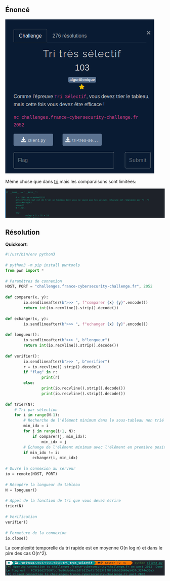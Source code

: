 ## Énoncé

![](./enonce.png)

Même chose que dans [tri](../../intro/tri) mais les comparaisons sont limitées:

![](./prob.png)

## Résolution

**Quicksort**:

```python
#!/usr/bin/env python3

# python3 -m pip install pwntools
from pwn import *

# Paramètres de connexion
HOST, PORT = "challenges.france-cybersecurity-challenge.fr", 2052

def comparer(x, y):
        io.sendlineafter(b">>> ", f"comparer {x} {y}".encode())
        return int(io.recvline().strip().decode())

def echanger(x, y):
        io.sendlineafter(b">>> ", f"echanger {x} {y}".encode())

def longueur():
        io.sendlineafter(b">>> ", b"longueur")
        return int(io.recvline().strip().decode())

def verifier():
        io.sendlineafter(b">>> ", b"verifier")
        r = io.recvline().strip().decode()
        if "flag" in r:
                print(r)
        else:
                print(io.recvline().strip().decode())
                print(io.recvline().strip().decode())

def trier(N):
    # Tri par sélection
    for i in range(N-1):
        # Recherche de l'élément minimum dans le sous-tableau non trié
        min_idx = i
        for j in range(i+1, N):
            if comparer(j, min_idx):
                min_idx = j
        # Échange de l'élément minimum avec l'élément en première position du sous-tableau non trié
        if min_idx != i:
            echanger(i, min_idx)

# Ouvre la connexion au serveur
io = remote(HOST, PORT)

# Récupère la longueur du tableau
N = longueur()

# Appel de la fonction de tri que vous devez écrire
trier(N)

# Verification
verifier()

# Fermeture de la connexion
io.close()
```

La complexité temporelle du tri rapide est en moyenne O(n log n) et dans le pire des cas O(n^2).

![](./flag.png)